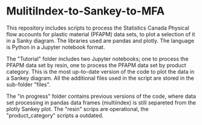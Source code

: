 # MulitiIndex-to-Sankey-to-MFA
This repository includes scripts to process the Statistics Canada Physical flow accounts for plastic material (PFAPM) data sets, to plot a selection of it in a Sanky diagram. The libraries used are pandas and plotly. The language is Python in a Jupyter notebook format.

The "Tutorial" folder includes two Jupyter notebooks; one to process the PFAPM data set by resin, one to process the PFAPM data set by product category. This is the most up-to-date version of the code to plot the data in a Sankey diagram. All the additional files used in the script are stored in the sub-folder "files".

The "in progress" folder contains previous versions of the code, where data set processing in pandas data frames (multiindex) is still separeted from the plotly Sankey plot. The "resin" scrips are operational, the "product_category" scripts a outdated.

